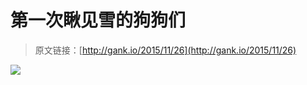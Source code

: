 # 第一次瞅见雪的狗狗们

> 原文链接：[http://gank.io/2015/11/26](http://gank.io/2015/11/26)

![](http://ww2.sinaimg.cn/large/7a8aed7bjw1eye51p41xlj20go0m8mz0.jpg)


